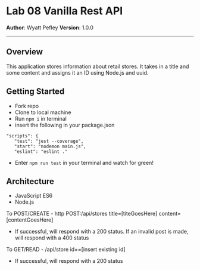 # Lab 08 Vanilla Rest API
**Author**: Wyatt Pefley
**Version**: 1.0.0
___
## Overview
This application stores information about retail stores. It takes in a title and some content and assigns it an ID using Node.js and uuid.

## Getting Started
- Fork repo
- Clone to local machine
- Run ```npm i``` in terminal
- insert the following in your package.json
 ```
 "scripts": {
    "test": "jest --coverage",
    "start": "nodemon main.js",
    "eslint": "eslint ."
```
- Enter ```npm run test``` in your terminal and watch for green!

## Architecture
- JavaScript ES6
- Node.js

To POST/CREATE - http POST:/api/stores title=[titeGoesHere] content=[contentGoesHere] 

- If successful, will respond with a 200 status. If an invalid post is made, will respond with a 400 status

To GET/READ - /api/store id==[insert existing id]

- If successful, will respond with a 200 status
